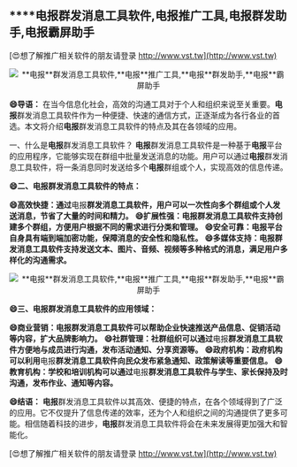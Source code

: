 ## ****电报**群发消息工具软件,**电报**推广工具,**电报**群发助手,**电报**霸屏助手**

[😍想了解推广相关软件的朋友请登录 http://www.vst.tw](http://www.vst.tw)

 <center><img src="https://vst.tw/MP4/tuiguang/png/5.png" alt="**电报**群发消息工具软件,**电报**推广工具,**电报**群发助手,**电报**霸屏助手"></center>

**😄导语：**
在当今信息化社会，高效的沟通工具对于个人和组织来说至关重要。**电报**群发消息工具软件作为一种便捷、快速的通信方式，正逐渐成为各行各业的首选。本文将介绍**电报**群发消息工具软件的特点及其在各领域的应用。

一、什么是**电报**群发消息工具软件？
**电报**群发消息工具软件是一种基于**电报**平台的应用程序，它能够实现在群组中批量发送消息的功能。用户可以通过**电报**群发消息工具软件，将一条消息同时发送给多个**电报**群组或个人，实现高效的信息传递。

**😄二、**电报**群发消息工具软件的特点：**

**😄高效快捷：通过**电报**群发消息工具软件，用户可以一次性向多个群组或个人发送消息，节省了大量的时间和精力。**
**😄扩展性强：**电报**群发消息工具软件支持创建多个群组，方便用户根据不同的需求进行分类和管理。**
**😄安全可靠：**电报**平台自身具有端到端加密功能，保障消息的安全性和隐私性。**
**😄多媒体支持：**电报**群发消息工具软件支持发送文本、图片、音频、视频等多种格式的消息，满足用户多样化的沟通需求。**

 <center><img src="https://vst.tw/MP4/tuiguang/png/4.png" alt="**电报**群发消息工具软件,**电报**推广工具,**电报**群发助手,**电报**霸屏助手"></center>

**😄三、**电报**群发消息工具软件的应用领域：**

**😄商业营销：**电报**群发消息工具软件可以帮助企业快速推送产品信息、促销活动等内容，扩大品牌影响力。**
**😄社群管理：社群组织可以通过**电报**群发消息工具软件方便地与成员进行沟通，发布活动通知、分享资源等。**
**😄政府机构：政府机构可以利用**电报**群发消息工具软件向民众发布紧急通知、政策解读等重要信息。**
**😄教育机构：学校和培训机构可以通过**电报**群发消息工具软件与学生、家长保持及时沟通，发布作业、通知等内容。**

**😄结语：**
**电报**群发消息工具软件以其高效、便捷的特点，在各个领域得到了广泛的应用。它不仅提升了信息传递的效率，还为个人和组织之间的沟通提供了更多可能。相信随着科技的进步，**电报**群发消息工具软件将会在未来发展得更加强大和智能化。

[😍想了解推广相关软件的朋友请登录 http://www.vst.tw](http://www.vst.tw)



